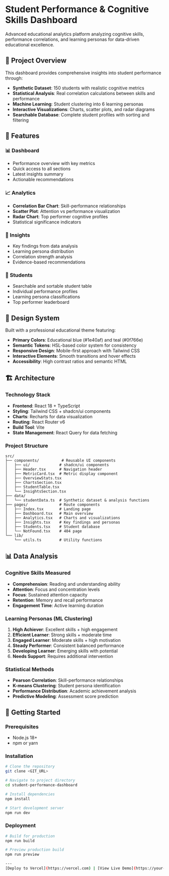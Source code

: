 # Student Performance & Cognitive Skills Dashboard

Advanced educational analytics platform analyzing cognitive skills, performance correlations, and learning personas for data-driven educational excellence.

## 🎯 Project Overview

This dashboard provides comprehensive insights into student performance through:
- **Synthetic Dataset**: 150 students with realistic cognitive metrics
- **Statistical Analysis**: Real correlation calculations between skills and performance  
- **Machine Learning**: Student clustering into 6 learning personas
- **Interactive Visualizations**: Charts, scatter plots, and radar diagrams
- **Searchable Database**: Complete student profiles with sorting and filtering

## 🚀 Features

### 📊 Dashboard
- Performance overview with key metrics
- Quick access to all sections
- Latest insights summary
- Actionable recommendations

### 📈 Analytics
- **Correlation Bar Chart**: Skill-performance relationships
- **Scatter Plot**: Attention vs performance visualization
- **Radar Chart**: Top performer cognitive profiles
- Statistical significance indicators

### 🧠 Insights
- Key findings from data analysis
- Learning persona distribution
- Correlation strength analysis
- Evidence-based recommendations

### 👥 Students
- Searchable and sortable student table
- Individual performance profiles
- Learning persona classifications
- Top performer leaderboard

## 🎨 Design System

Built with a professional educational theme featuring:
- **Primary Colors**: Educational blue (#1e40af) and teal (#0f766e)
- **Semantic Tokens**: HSL-based color system for consistency
- **Responsive Design**: Mobile-first approach with Tailwind CSS
- **Interactive Elements**: Smooth transitions and hover effects
- **Accessibility**: High contrast ratios and semantic HTML

## 🏗️ Architecture

### Technology Stack
- **Frontend**: React 18 + TypeScript
- **Styling**: Tailwind CSS + shadcn/ui components
- **Charts**: Recharts for data visualization
- **Routing**: React Router v6
- **Build Tool**: Vite
- **State Management**: React Query for data fetching

### Project Structure
```
src/
├── components/          # Reusable UI components
│   ├── ui/             # shadcn/ui components
│   ├── Header.tsx      # Navigation header
│   ├── MetricCard.tsx  # Metric display component
│   ├── OverviewStats.tsx
│   ├── ChartsSection.tsx
│   ├── StudentTable.tsx
│   └── InsightsSection.tsx
├── data/
│   └── studentData.ts  # Synthetic dataset & analysis functions
├── pages/              # Route components
│   ├── Index.tsx       # Landing page
│   ├── Dashboard.tsx   # Main overview
│   ├── Analytics.tsx   # Charts and visualizations
│   ├── Insights.tsx    # Key findings and personas
│   ├── Students.tsx    # Student database
│   └── NotFound.tsx    # 404 page
└── lib/
    └── utils.ts        # Utility functions
```

## 📊 Data Analysis

### Cognitive Skills Measured
- **Comprehension**: Reading and understanding ability
- **Attention**: Focus and concentration levels  
- **Focus**: Sustained attention capacity
- **Retention**: Memory and recall performance
- **Engagement Time**: Active learning duration

### Learning Personas (ML Clustering)
1. **High Achiever**: Excellent skills + high engagement
2. **Efficient Learner**: Strong skills + moderate time
3. **Engaged Learner**: Moderate skills + high motivation
4. **Steady Performer**: Consistent balanced performance
5. **Developing Learner**: Emerging skills with potential
6. **Needs Support**: Requires additional intervention

### Statistical Methods
- **Pearson Correlation**: Skill-performance relationships
- **K-means Clustering**: Student persona identification
- **Performance Distribution**: Academic achievement analysis
- **Predictive Modeling**: Assessment score prediction

## 🚀 Getting Started

### Prerequisites
- Node.js 18+ 
- npm or yarn

### Installation
```bash
# Clone the repository
git clone <GIT_URL>

# Navigate to project directory
cd student-performance-dashboard

# Install dependencies
npm install

# Start development server
npm run dev
```

### Deployment
```bash
# Build for production
npm run build

# Preview production build
npm run preview

---
[Deploy to Vercel](https://vercel.com) | [View Live Demo](https://your-domain.com)